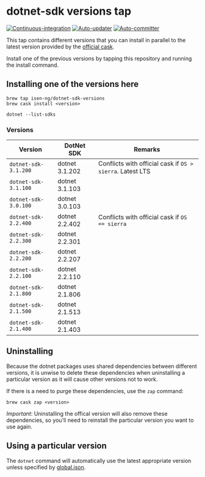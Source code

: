 # dotnet-sdk versions tap

[![Continuous-integration](https://img.shields.io/travis/com/isen-ng/homebrew-dotnet-sdk-versions/master?label=continuous-integration)](https://travis-ci.com/isen-ng/homebrew-dotnet-sdk-versions)
[![Auto-updater](https://img.shields.io/circleci/build/github/isen-ng/homebrew-dotnet-sdk-versions/master?label=auto-updater)](https://circleci.com/gh/isen-ng/homebrew-dotnet-sdk-versions)
[![Auto-committer](https://img.shields.io/github/workflow/status/isen-ng/homebrew-dotnet-sdk-versions/auto-committer?label=auto-committer)](https://github.com/isen-ng/homebrew-dotnet-sdk-versions/actions?query=workflow%3Aauto-committer)

This tap contains different versions that you can install in parallel to the latest version provided by the [official
cask](https://github.com/Homebrew/homebrew-cask/blob/master/Casks/dotnet-sdk.rb).

Install one of the previous versions by tapping this repository and running the install command.

## Installing one of the versions here

```
brew tap isen-ng/dotnet-sdk-versions
brew cask install <version>

dotnet --list-sdks
```

### Versions

| Version              | DotNet SDK     | Remarks
|----------------------|----------------|-----------
| `dotnet-sdk-3.1.200` | dotnet 3.1.202 | Conflicts with official cask if `OS > sierra`. Latest LTS
| `dotnet-sdk-3.1.100` | dotnet 3.1.103 |
| `dotnet-sdk-3.0.100` | dotnet 3.0.103 |
| `dotnet-sdk-2.2.400` | dotnet 2.2.402 | Conflicts with official cask if `OS == sierra`
| `dotnet-sdk-2.2.300` | dotnet 2.2.301 |
| `dotnet-sdk-2.2.200` | dotnet 2.2.207 |
| `dotnet-sdk-2.2.100` | dotnet 2.2.110 |
| `dotnet-sdk-2.1.800` | dotnet 2.1.806 |
| `dotnet-sdk-2.1.500` | dotnet 2.1.513 |
| `dotnet-sdk-2.1.400` | dotnet 2.1.403 |

## Uninstalling

Because the dotnet packages uses shared dependencies between different versions, it is unwise to delete these 
dependencies when uninstalling a particular version as it will cause other versions not to work. 

If there is a need to purge these dependencies, use the `zap` command:

```
brew cask zap <version>
```

*Important*: Uninstalling the offical version will also remove these dependencies, so you'll need to reinstall the particular version you want to use again.

## Using a particular version

The `dotnet` command will automatically use the latest appropriate version unless specified by
[global.json](https://docs.microsoft.com/en-us/dotnet/core/tools/global-json).
